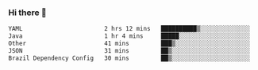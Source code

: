 ### Hi there 👋

<!--START_SECTION:waka-->

```txt
YAML                       2 hrs 12 mins   ██████████▒░░░░░░░░░░░░░░   40.77 %
Java                       1 hr 4 mins     █████░░░░░░░░░░░░░░░░░░░░   19.78 %
Other                      41 mins         ███▒░░░░░░░░░░░░░░░░░░░░░   12.83 %
JSON                       31 mins         ██▒░░░░░░░░░░░░░░░░░░░░░░   09.70 %
Brazil Dependency Config   30 mins         ██▒░░░░░░░░░░░░░░░░░░░░░░   09.41 %
```

<!--END_SECTION:waka-->

<!--
**jerry-shao/jerry-shao** is a ✨ _special_ ✨ repository because its `README.md` (this file) appears on your GitHub profile.

Here are some ideas to get you started:

- 🔭 I’m currently working on ...
- 🌱 I’m currently learning ...
- 👯 I’m looking to collaborate on ...
- 🤔 I’m looking for help with ...
- 💬 Ask me about ...
- 📫 How to reach me: ...
- 😄 Pronouns: ...
- ⚡ Fun fact: ...
-->
